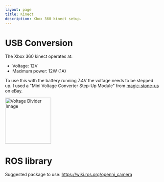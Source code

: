 ```yaml
---
layout: page
title: Kinect
description: Xbox 360 kinect setup.
---
```


# USB Conversion
The Xbox 360 kinect operates at:
* Voltage: 12V 
* Maximum power: 12W (1A)

To use this with the battery running 7.4V the voltage needs to be stepped up. I used a "Mini Voltage Converter Step-Up Module" from [magic-stone-us](https://www.ebay.co.uk/str/magic-stone-us?_trksid=p2047675.l2563) on eBay.  

<img src="{{ site.baseurl}}/assets/notes_voltage_regulator.jpg" alt="Voltage Divider Image" width="auto" height="150"> 

# ROS library
Suggested package to use:
https://wiki.ros.org/openni_camera